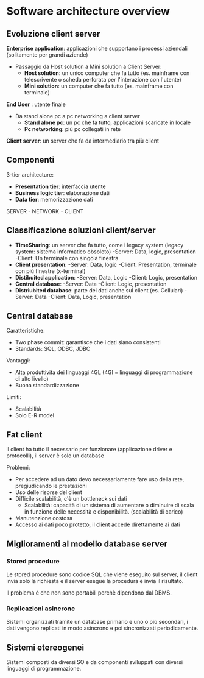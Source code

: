 # Software architecture overview

## Evoluzione client server

**Enterprise application**: applicazioni che supportano i processi aziendali (solitamente per grandi aziende)

- Passaggio da Host solution a Mini solution a Client Server:
  - **Host solution**: un unico computer che fa tutto (es. mainframe con telescrivente o scheda perforata per l'interazione con l'utente)
  - **Mini solution**: un computer che fa tutto (es. mainframe con terminale)

**End User** : utente finale

- Da stand alone pc a pc networking a client server
  - **Stand alone pc**: un pc che fa tutto, applicazioni scaricate in locale
  - **Pc networking**: più pc collegati in rete

**Client server**: un server che fa da intermediario tra più client

## Componenti

3-tier architecture:

- **Presentation tier**: interfaccia utente
- **Business logic tier**: elaborazione dati
- **Data tier**: memorizzazione dati

SERVER - NETWORK - CLIENT

## Classificazione soluzioni client/server

- **TimeSharing**: un server che fa tutto, come i legacy system (legacy system: sistema informatico obsoleto)
  -Server: Data, logic, presentation
  -Client: Un terminale con singola finestra
- **Client presentation**:
  -Server: Data, logic
  -Client: Presentation, terminale con più finestre (x-terminal)
- **Distibuited application**:
  -Server: Data, Logic
  -Client: Logic, presentation
- **Central database**:
  -Server: Data
  -Client: Logic, presentation
- **Distriubited database**: parte dei dati anche sul client (es. Cellulari)
  -Server: Data
  -Client: Data, Logic, presentation

## Central database

Caratteristiche:

- Two phase commit: garantisce che i dati siano consistenti
- Standards: SQL, ODBC, JDBC

Vantaggi:

- Alta produttivita dei linguaggi 4GL (4Gl = linguaggi di programmazione di alto livello)
- Buona standardizzazione

Limiti:

- Scalabilità
- Solo E-R model

## Fat client

il client ha tutto il necessario per funzionare (applicazione driver e protocolli), il server è solo un database

Problemi:

- Per accedere ad un dato devo necessariamente fare uso della rete, pregiudicando le prestazioni
- Uso delle risorse del client
- Difficile scalabilità, c'è un bottleneck sui dati
  - Scalabilità: capacità di un sistema di aumentare o diminuire di scala in funzione delle necessità e disponibilità. (scalabilità di carico)
- Manutenzione costosa
- Accesso ai dati poco protetto, il client accede direttamente ai dati

## Miglioramenti al modello database server

### Stored procedure

Le stored procedure sono codice SQL che viene eseguito sul server, il client invia solo la richiesta e il server esegue la procedura e invia il risultato.

Il problema è che non sono portabili perchè dipendono dal DBMS.

### Replicazioni asincrone

Sistemi organizzati tramite un database primario e uno o più secondari, i dati vengono replicati in modo asincrono e poi sincronizzati periodicamente.

## Sistemi etereogenei

Sistemi composti da diversi SO e da componenti sviluppati con diversi linguaggi di programmazione.
